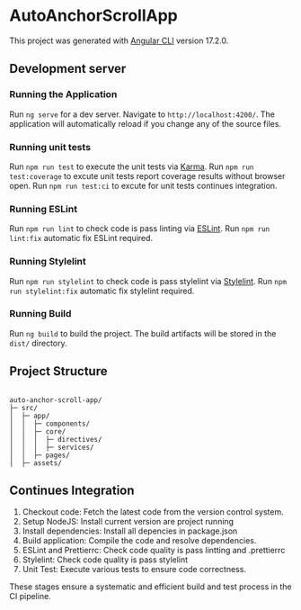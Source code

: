 # AutoAnchorScrollApp

This project was generated with [Angular CLI](https://github.com/angular/angular-cli) version 17.2.0.

## Development server

### Running the Application

Run `ng serve` for a dev server. Navigate to `http://localhost:4200/`. The application will automatically reload if you change any of the source files.

### Running unit tests

Run `npm run test` to execute the unit tests via [Karma](https://karma-runner.github.io).
Run `npm run test:coverage` to excute unit tests report coverage results without browser open.
Run `npm run test:ci` to excute for unit tests continues integration.

### Running ESLint

Run `npm run lint` to check code is pass linting via [ESLint](https://eslint.org/).
Run `npm run lint:fix` automatic fix ESLint required.

### Running Stylelint

Run `npm run stylelint` to check code is pass stylelint via [Stylelint](https://stylelint.io/).
Run `npm run stylelint:fix` automatic fix stylelint required.

### Running Build

Run `ng build` to build the project. The build artifacts will be stored in the `dist/` directory.

## Project Structure

```

auto-anchor-scroll-app/
├─ src/
│  ├─ app/
│  │  ├─ components/
│  │  ├─ core/
│  │  │  ├─ directives/
│  │  │  ├─ services/
│  │  ├─ pages/
│  ├─ assets/

```

## Continues Integration

1. Checkout code: Fetch the latest code from the version control system.
2. Setup NodeJS: Install current version are project running
3. Install dependencies: Install all depencies in package.json
4. Build application: Compile the code and resolve dependencies.
5. ESLint and Prettierrc: Check code quality is pass lintting and .prettierrc
6. Stylelint: Check code quality is pass stylelint
7. Unit Test: Execute various tests to ensure code correctness.

These stages ensure a systematic and efficient build and test process in the CI pipeline.
